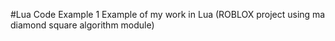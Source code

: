 #Lua Code Example 1
Example of my work in Lua (ROBLOX project using ma diamond square algorithm module)
